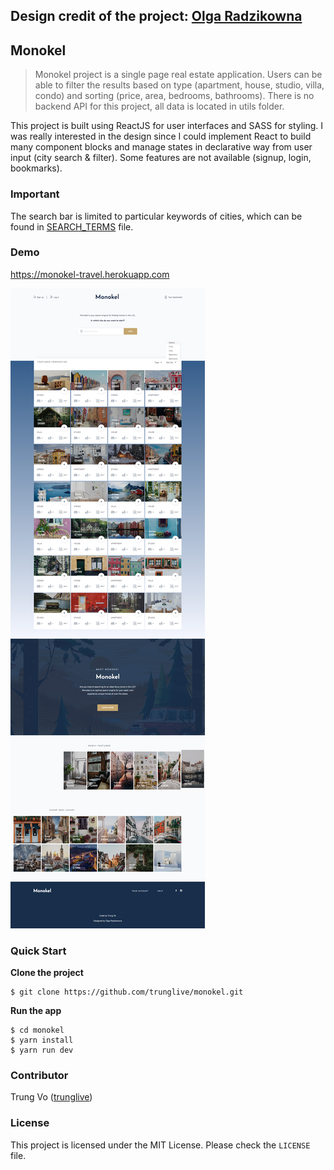 ## **Design credit of the project: [Olga Radzikowna](https://dribbble.com/shots/4177962-Find-fancy-home-abroad/attachments/954897)**

## Monokel

> Monokel project is a single page real estate application. Users can be able to filter the results based on type (apartment, house, studio, villa, condo) and sorting (price, area, bedrooms, bathrooms). There is no backend API for this project, all data is located in utils folder.

This project is built using ReactJS for user interfaces and SASS for styling. I was really interested in the design since I could implement React to build many component blocks and manage states in declarative way from user input (city search & filter). Some features are not available (signup, login, bookmarks).

### Important

The search bar is limited to particular keywords of cities, which can be found in
[SEARCH_TERMS](SEARCH_TERMS.md) file.

### Demo

https://monokel-travel.herokuapp.com

![monokel](monokel-demo.jpg)

### Quick Start

**Clone the project**

```shell
$ git clone https://github.com/trunglive/monokel.git
```

**Run the app**

```shell
$ cd monokel
$ yarn install
$ yarn run dev
```

### Contributor

Trung Vo ([trunglive](https://github.com/trunglive))

### License

This project is licensed under the MIT License. Please check the `LICENSE` file.
